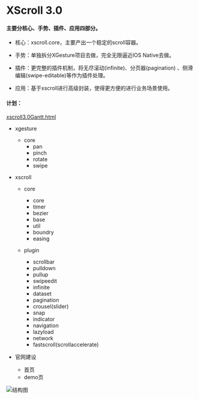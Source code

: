 # XScroll 3.0

#### 主要分核心、手势、插件、应用四部分。

* 核心：xscroll.core，主要产出一个稳定的scroll容器。

* 手势：单独拆分XGesture项目去做，完全无限逼近IOS Native去做。

* 插件：更完整的插件机制，将无尽滚动(infinite)、分页器(pagination) 、侧滑编辑(swipe-editable)等作为插件处理。

* 应用：基于xscroll进行高级封装，使得更方便的进行业务场景使用。


#### 计划：

[xscroll3.0Gantt.html](http://gitlab.alibaba-inc.com/xiaoqi.huxq/xscroll/raw/master/xscroll3.0%E8%AE%A1%E5%88%92%E8%A1%A8/xscroll3.0Gantt.html)


* xgesture


  * core
     * pan
     * pinch
     * rotate
     * swipe


* xscroll

  * core
     * core
     * timer
     * bezier
     * base
     * util
     * boundry
     * easing

  * plugin
     * scrollbar
     * pulldown
     * pullup
     * swipeedit
     * infinite
     * dataset
     * pagination
     * crousel(slider)
     * snap
     * indicator
     * navigation
     * lazyload
     * network
     * fastscroll(scrollaccelerate)


* 官网建设

  * 首页
  * demo页






![结构图](http://gtms01.alicdn.com/tps/i1/TB1gJm_GVXXXXc6aXXXAPE_KVXX-1344-1046.png_600x600.jpg)


